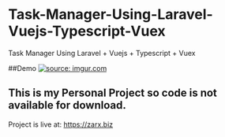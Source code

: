 # Task-Manager-Using-Laravel-Vuejs-Typescript-Vuex
Task Manager Using Laravel + Vuejs + Typescript + Vuex



##Demo
<a href="https://imgur.com/TivwNda"><img src="https://i.imgur.com/TivwNda.gif" title="source: imgur.com" /></a>





## This is my Personal Project so code is not available for download.

Project is live at: https://zarx.biz

